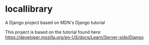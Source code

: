 # locallibrary
A Django project based on MDN's Django tutorial

This project is based on the tutorial found here: https://developer.mozilla.org/en-US/docs/Learn/Server-side/Django

